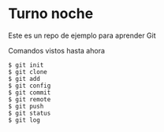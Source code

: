 # Turno noche

Este es un repo de ejemplo para aprender Git

Comandos vistos hasta ahora

```console
$ git init
$ git clone
$ git add
$ git config
$ git commit
$ git remote
$ git push
$ git status
$ git log
```
```
